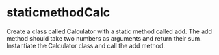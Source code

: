 # staticmethodCalc

Create a class called Calculator with a static method called add. The add method should take two numbers as
arguments and return their sum. Instantiate the Calculator class and call the add method.
